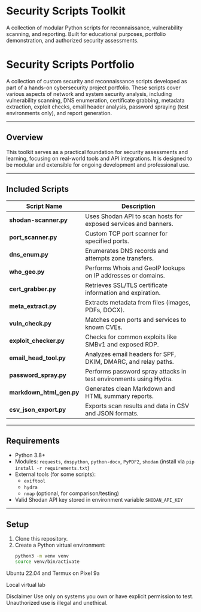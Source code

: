 # Security Scripts Toolkit

A collection of modular Python scripts for reconnaissance, vulnerability scanning, and reporting. Built for educational purposes, portfolio demonstration, and authorized security assessments.

# Security Scripts Portfolio

A collection of custom security and reconnaissance scripts developed as part of a hands-on cybersecurity project portfolio. These scripts cover various aspects of network and system security analysis, including vulnerability scanning, DNS enumeration, certificate grabbing, metadata extraction, exploit checks, email header analysis, password spraying (test environments only), and report generation.

---

## Overview

This toolkit serves as a practical foundation for security assessments and learning, focusing on real-world tools and API integrations. It is designed to be modular and extensible for ongoing development and professional use.

---

## Included Scripts

| Script Name               | Description                                             |
|--------------------------|---------------------------------------------------------|
| **shodan-scanner.py**     | Uses Shodan API to scan hosts for exposed services and banners. |
| **port_scanner.py**       | Custom TCP port scanner for specified ports.            |
| **dns_enum.py**           | Enumerates DNS records and attempts zone transfers.     |
| **who_geo.py**            | Performs Whois and GeoIP lookups on IP addresses or domains. |
| **cert_grabber.py**       | Retrieves SSL/TLS certificate information and expiration. |
| **meta_extract.py**       | Extracts metadata from files (images, PDFs, DOCX).       |
| **vuln_check.py**         | Matches open ports and services to known CVEs.           |
| **exploit_checker.py**    | Checks for common exploits like SMBv1 and exposed RDP.   |
| **email_head_tool.py**    | Analyzes email headers for SPF, DKIM, DMARC, and relay paths. |
| **password_spray.py**     | Performs password spray attacks in test environments using Hydra. |
| **markdown_html_gen.py**  | Generates clean Markdown and HTML summary reports.       |
| **csv_json_export.py**    | Exports scan results and data in CSV and JSON formats.   |

---

## Requirements

- Python 3.8+
- Modules: `requests`, `dnspython`, `python-docx`, `PyPDF2`, `shodan` (install via `pip install -r requirements.txt`)
- External tools (for some scripts):
  - `exiftool`
  - `hydra`
  - `nmap` (optional, for comparison/testing)
- Valid Shodan API key stored in environment variable `SHODAN_API_KEY`

---

## Setup

1. Clone this repository.
2. Create a Python virtual environment:
   ```bash
   python3 -m venv venv
   source venv/bin/activate

Ubuntu 22.04 and Termux on Pixel 9a

Local virtual lab

Disclaimer
Use only on systems you own or have explicit permission to test. Unauthorized use is illegal and unethical.
